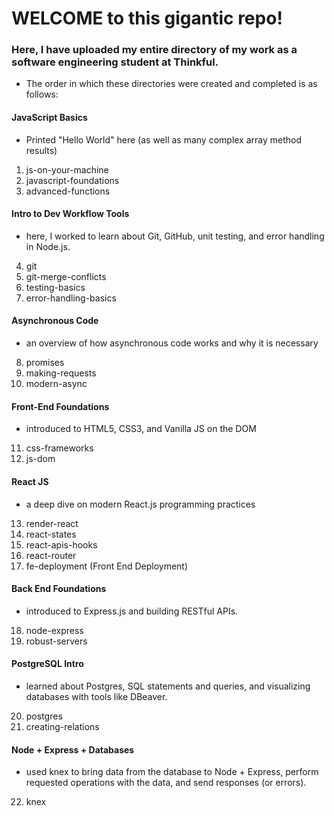 # WELCOME to this gigantic repo!

### Here, I have uploaded my entire directory of my work as a software engineering student at Thinkful.

- The order in which these directories were created and completed is as follows:

#### JavaScript Basics

- Printed "Hello World" here (as well as many complex array method results)

1. js-on-your-machine
2. javascript-foundations
3. advanced-functions

#### Intro to Dev Workflow Tools

- here, I worked to learn about Git, GitHub, unit testing, and error handling in Node.js.

4. git
5. git-merge-conflicts
6. testing-basics
7. error-handling-basics

#### Asynchronous Code

- an overview of how asynchronous code works and why it is necessary

8. promises
9. making-requests
10. modern-async

#### Front-End Foundations

- introduced to HTML5, CSS3, and Vanilla JS on the DOM

11. css-frameworks
12. js-dom

#### React JS

- a deep dive on modern React.js programming practices

13. render-react
14. react-states
15. react-apis-hooks
16. react-router
17. fe-deployment (Front End Deployment)

#### Back End Foundations

- introduced to Express.js and building RESTful APIs.

18. node-express
19. robust-servers

#### PostgreSQL Intro

- learned about Postgres, SQL statements and queries, and visualizing databases with tools like DBeaver.

20. postgres
21. creating-relations

#### Node + Express + Databases

- used knex to bring data from the database to Node + Express, perform requested operations with the data, and send responses (or errors).

22. knex
